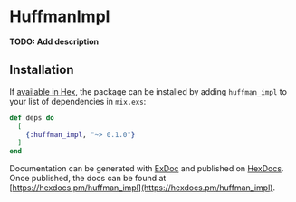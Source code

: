# HuffmanImpl

**TODO: Add description**

## Installation

If [available in Hex](https://hex.pm/docs/publish), the package can be installed
by adding `huffman_impl` to your list of dependencies in `mix.exs`:

```elixir
def deps do
  [
    {:huffman_impl, "~> 0.1.0"}
  ]
end
```

Documentation can be generated with [ExDoc](https://github.com/elixir-lang/ex_doc)
and published on [HexDocs](https://hexdocs.pm). Once published, the docs can
be found at [https://hexdocs.pm/huffman_impl](https://hexdocs.pm/huffman_impl).

